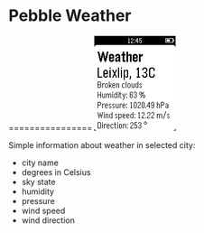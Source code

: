 # Pebble Weather
================
![](https://github.com/karcio/pebbleWeather/blob/master/resources/images/weather_screenshot.png)

Simple information about weather in selected city:
- city name
- degrees in Celsius
- sky state
- humidity
- pressure
- wind speed
- wind direction
